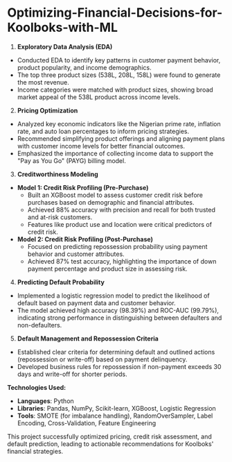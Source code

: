 # Optimizing-Financial-Decisions-for-Koolboks-with-ML

 1. **Exploratory Data Analysis (EDA)**
   - Conducted EDA to identify key patterns in customer payment behavior, product popularity, and income demographics.
   - The top three product sizes (538L, 208L, 158L) were found to generate the most revenue.
   - Income categories were matched with product sizes, showing broad market appeal of the 538L product across income levels.
 2. **Pricing Optimization**
   - Analyzed key economic indicators like the Nigerian prime rate, inflation rate, and auto loan percentages to inform pricing strategies.
   - Recommended simplifying product offerings and aligning payment plans with customer income levels for better financial outcomes.
   - Emphasized the importance of collecting income data to support the "Pay as You Go" (PAYG) billing model.

 3. **Creditworthiness Modeling**
   - **Model 1: Credit Risk Profiling (Pre-Purchase)**
     - Built an XGBoost model to assess customer credit risk before purchases based on demographic and financial attributes.
     - Achieved 88% accuracy with precision and recall for both trusted and at-risk customers.
     - Features like product use and location were critical predictors of credit risk.
   - **Model 2: Credit Risk Profiling (Post-Purchase)**
     - Focused on predicting repossession probability using payment behavior and customer attributes.
     - Achieved 87% test accuracy, highlighting the importance of down payment percentage and product size in assessing risk.

 4. **Predicting Default Probability**
   - Implemented a logistic regression model to predict the likelihood of default based on payment data and customer behavior.
   - The model achieved high accuracy (98.39%) and ROC-AUC (99.79%), indicating strong performance in distinguishing between defaulters and non-defaulters.

 5. **Default Management and Repossession Criteria**
   - Established clear criteria for determining default and outlined actions (repossession or write-off) based on payment delinquency.
   - Developed business rules for repossession if non-payment exceeds 30 days and write-off for shorter periods.

**Technologies Used:**
- **Languages**: Python
- **Libraries**: Pandas, NumPy, Scikit-learn, XGBoost, Logistic Regression
- **Tools**: SMOTE (for imbalance handling), RandomOverSampler, Label Encoding, Cross-Validation, Feature Engineering

This project successfully optimized pricing, credit risk assessment, and default prediction, leading to actionable recommendations for Koolboks' financial strategies.

